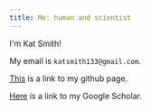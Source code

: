 ```yaml
---
title: Me: human and scientist
---
```


I'm Kat Smith!

My email is `katsmith133@gmail.com`.

[This][] is a link to my github page.

[Here](https://scholar.google.co.uk/citations?user=5csNr-UAAAAJ&hl=en) is a link to my Google Scholar.

[This]: https://github.com/katsmith133/
